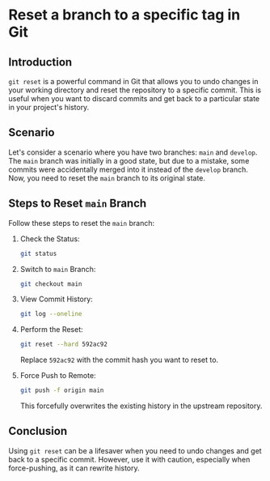# Reset a branch to a specific tag in Git

## **Introduction**

`git reset` is a powerful command in Git that allows you to undo changes in your working directory and reset the repository to a specific commit. This is useful when you want to discard commits and get back to a particular state in your project's history.

## **Scenario**

Let's consider a scenario where you have two branches: `main` and `develop`. The `main` branch was initially in a good state, but due to a mistake, some commits were accidentally merged into it instead of the `develop` branch. Now, you need to reset the `main` branch to its original state.

## **Steps to Reset `main` Branch**

Follow these steps to reset the `main` branch:

1. Check the Status:
   ```bash
   git status
   ```

2. Switch to `main` Branch:
   ```bash
   git checkout main
   ```

3. View Commit History:
   ```bash
   git log --oneline
   ```

4. Perform the Reset:
   ```bash
   git reset --hard 592ac92
   ```
   Replace `592ac92` with the commit hash you want to reset to.

5. Force Push to Remote:
   ```bash
   git push -f origin main
   ```
   This forcefully overwrites the existing history in the upstream repository.

## **Conclusion**

Using `git reset` can be a lifesaver when you need to undo changes and get back to a specific commit. However, use it with caution, especially when force-pushing, as it can rewrite history.